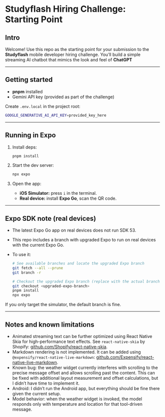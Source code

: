 # Studyflash Hiring Challenge: Starting Point

## Intro

Welcome! Use this repo as the starting point for your submission to the **Studyflash** mobile developer hiring challenge. You’ll build a simple streaming AI chatbot that mimics the look and feel of **ChatGPT**

---

## Getting started

- **pnpm** installed
- Gemini API key (provided as part of the challenge)

Create `.env.local` in the project root:

```bash
GOOGLE_GENERATIVE_AI_API_KEY=provided_key_here
```

---

## Running in Expo

1. Install deps:

   ```bash
   pnpm install
   ```

2. Start the dev server:

   ```bash
   npx expo
   ```

3. Open the app:
   - **iOS Simulator:** press `i` in the terminal.
   - **Real device:** install **Expo Go**, scan the QR code.

---

## Expo SDK note (real devices)

- The latest Expo Go app on real devices does not run SDK 53.
- This repo includes a branch with upgraded Expo to run on real devices with the current Expo Go.
- To use it:

  ```bash
  # See available branches and locate the upgraded Expo branch
  git fetch --all --prune
  git branch -r

  # Checkout the upgraded Expo branch (replace with the actual branch name)
  git checkout <upgraded-expo-branch>
  pnpm install
  npx expo
  ```

If you only target the simulator, the default branch is fine.

---

## Notes and known limitations

- Animated streaming text can be further optimized using React Native Skia for high-performance text effects. See `react-native-skia` by Shopify: [github.com/Shopify/react-native-skia](https://github.com/Shopify/react-native-skia).
- Markdown rendering is not implemented. It can be added using `@expensify/react-native-live-markdown`: [github.com/Expensify/react-native-live-markdown](https://github.com/Expensify/react-native-live-markdown).
- Known bug: the weather widget currently interferes with scrolling to the precise message offset and allows scrolling past the content. This can be fixed with additional layout measurement and offset calculations, but I didn’t have time to implement it.
- Android: I didn’t run the Android app, but everything should be fine there given the current setup.
- Model behavior: when the weather widget is invoked, the model responds only with temperature and location for that tool-driven message.
